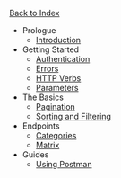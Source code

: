 <a href="/6.0" class="rounded-full bg-charcoal-darker text-charcoal-lighter text-center text-sm font-bold hover:text-charcoal-lightest w-full px-4 py-1 block">Back to Index</a>

- Prologue
  - [Introduction](/6.0/api/introduction)
- Getting Started
  - [Authentication](/6.0/api/authentication)
  - [Errors](/6.0/api/errors)
  - [HTTP Verbs](/6.0/api/http-verbs)
  - [Parameters](/6.0/api/parameters)
- The Basics
  - [Pagination](/6.0/api/pagination)
  - [Sorting and Filtering](/6.0/api/sorting-and-filtering)
- Endpoints
  - [Categories](/6.0/api/categories)
  - [Matrix](/6.0/api/matrix)
- Guides
  - [Using Postman](/6.0/api/using-postman)

